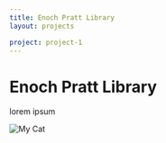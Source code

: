 ```yaml
---
title: Enoch Pratt Library
layout: projects

project: project-1
---
```


# Enoch Pratt Library 

lorem ipsum

![My Cat](http://placekitten.com/300/300)
